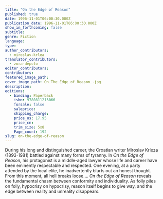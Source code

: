 ```yaml
---
title: "On the Edge of Reason"
published: true
date: 1996-11-01T06:00:30.000Z
publication_date: 1996-11-01T06:00:30.000Z
show_in_forthcoming: false
subtitle:
genre: Fiction
language:
type:
author_contributors:
  - miroslav-krlea
translator_contributors:
  - zora-depolo
editor_contributors:
contributors:
featured_image_path:
cover_image_path: On_The_Edge_of_Reason_.jpg
description:
editions:
  - binding: Paperback
    isbn: 9780811213066
    forsale: false
    saleprice:
    shipping_charge:
    price_us: 17.95
    price_cn:
    trim_size: 5x8
    Page_count: 192
slug: on-the-edge-of-reason
---
```


During his long and distinguished career, the Croatian writer Miroslav Krleza (1893-1981) battled against many forms of tyranny. In _On the Edge of Reason_, his protagonist is a middle-aged lawyer whose life and career have been eminently respectable and respected. One evening, at a party attended by the local elite, he inadvertently blurts out an honest thought. From this moment, all hell breaks loose.... _On the Edge of Reason_ reveals the fundamental chasm between conformity and individuality. As folly piles on folly, hypocrisy on hypocrisy, reason itself begins to give way, and the edge between reality and unreality disappears.

